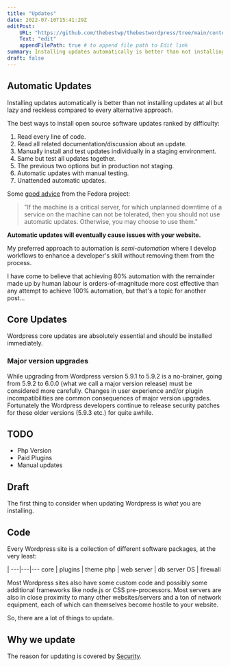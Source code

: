 ```yaml
---
title: "Updates"
date: 2022-07-10T15:41:29Z
editPost:
    URL: "https://github.com/thebestwp/thebestwordpress/tree/main/content"
    Text: "edit"
    appendFilePath: true # to append file path to Edit link
summary: Installing updates automatically is better than not installing updates at all but lazy and reckless compared to every alternative approach.
draft: false
---
```


## Automatic Updates
Installing updates automatically is better than not installing updates at all but lazy and reckless compared to every alternative approach.

The best ways to install open source software updates ranked by difficulty:
1. Read every line of code.
1. Read all related documentation/discussion about an update.
1. Manually install and test updates individually in a staging environment.
1. Same but test all updates together.
1. The previous two options but in production not staging.
1. Automatic updates with manual testing.
1. Unattended automatic updates.

Some [good advice](https://docs.fedoraproject.org/en-US/quick-docs/autoupdates/) from the Fedora project:
> "If the machine is a critical server, for which unplanned downtime of a service on the machine can not be tolerated, then you should not use automatic updates. Otherwise, you may choose to use them."

**Automatic updates will eventually cause issues with your website.**

My preferred approach to automation is *semi-automation* where I develop workflows to enhance a developer's skill without removing them from the process.

I have come to believe that achieving 80% automation with the remainder made up by human labour is orders-of-magnitude more cost effective than any attempt to achieve 100% automation, but that's a topic for another post...

## Core Updates
Wordpress core updates are absolutely essential and should be installed immediately.

### Major version upgrades
While upgrading from Wordpress version 5.9.1 to 5.9.2 is a no-brainer, going from 5.9.2 to 6.0.0 (what we call a major version release) must be considered more carefully.
Changes in user experience and/or plugin incompatibilities are common consequences of major version upgrades.
Fortunately the Wordpress developers continue to release security patches for these older versions (5.9.3 etc.) for quite awhile. 

## TODO
- Php Version
- Paid Plugins
- Manual updates

## Draft
The first thing to consider when updating Wordpress is *what* you are installing.

## Code
Every Wordpress site is a collection of different software packages, at the very least:

 | 
---|---|---
core | plugins | theme 
php | web server | db server
OS | firewall

Most Wordpress sites also have some custom code and possibly some additional frameworks like node.js or CSS pre-processors.
Most servers are also in close proximity to many other websites/servers and a ton of network equipment, each of which can themselves become hostile to your website.

So, there are a lot of things to update.

## Why we update
The reason for updating is covered by [Security](/posts/security).

